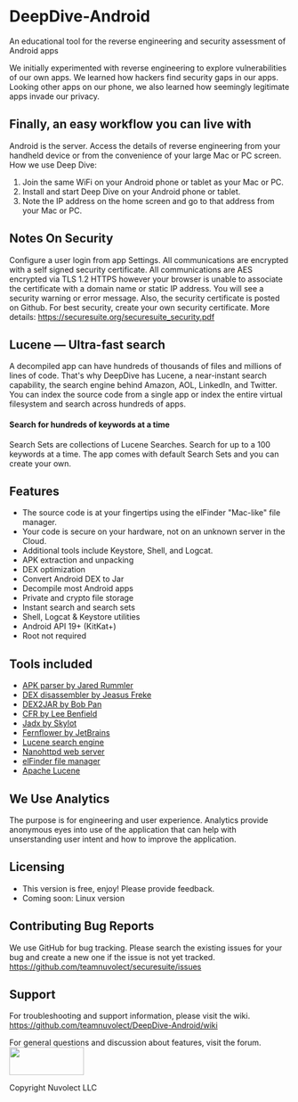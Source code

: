 # DeepDive-Android
An educational tool for the reverse engineering and security assessment of Android apps

We initially experimented with reverse engineering to explore vulnerabilities of our own apps. We learned how hackers find security gaps in our apps. Looking other apps on our phone, we also learned how seemingly legitimate apps invade our privacy.

## Finally, an easy workflow you can live with
Android is the server. Access the details of reverse engineering from your handheld device or from the convenience of your large Mac or PC screen. How we use Deep Dive:
1. Join the same WiFi on your Android phone or tablet as your Mac or PC.
1. Install and start Deep Dive on your Android phone or tablet.
1. Note the IP address on the home screen and go to that address from your Mac or PC. 

## Notes On Security
Configure a user login from app Settings. All communications are encrypted with a self signed security certificate. All communications are AES encrypted via TLS 1.2 HTTPS however your browser is unable to associate the certificate with a domain name or static IP address. You will see a security warning or error message. Also, the security certificate is posted on Github. For best security, create your own security certificate.
More details: https://securesuite.org/securesuite_security.pdf

## Lucene — Ultra-fast search
A decompiled app can have hundreds of thousands of files and millions of lines of code.
That's why DeepDive has Lucene, a near-instant search capability, the search engine behind Amazon, AOL, LinkedIn, and Twitter.
You can index the source code from a single app or index the entire virtual filesystem and search across hundreds of apps.

#### Search for hundreds of keywords at a time
Search Sets are collections of Lucene Searches. Search for up to a 100 keywords at a time. The app comes with default Search Sets and you can create your own.

## Features
* The source code is at your fingertips using the elFinder "Mac-like" file manager.
* Your code is secure on your hardware, not on an unknown server in the Cloud.
* Additional tools include Keystore, Shell, and Logcat.
* APK extraction and unpacking
* DEX optimization
* Convert Android DEX to Jar
* Decompile most Android apps
* Private and crypto file storage
* Instant search and search sets
* Shell, Logcat & Keystore utilities
* Android API 19+ (KitKat+)
* Root not required

## Tools included
* <a href="https://github.com/jaredrummler/APKParser">APK parser by Jared Rummler</a>
* <a href="https://github.com/JesusFreke/smali/wiki">DEX disassembler by Jeasus Freke</a>
* <a href="https://github.com/pxb1988/dex2jar">DEX2JAR by Bob Pan</a>
* <a href="http://www.benf.org/other/cfr/">CFR by Lee Benfield</a>
* <a href="https://github.com/skylot/jadx">Jadx by Skylot</a>
* <a href="https://github.com/JetBrains/intellij-community/tree/master/plugins/java-decompiler/engine">Fernflower by JetBrains</a>
* <a href="https://lucene.apache.org/">Lucene search engine</a>
* <a href="https://github.com/NanoHttpd/nanohttpd">Nanohttpd web server</a>
* <a href="https://github.com/Studio-42/elFinder">elFinder file manager</a>
* <a href="https://lucene.apache.org/">Apache Lucene</a>

## We Use Analytics
The purpose is for engineering and user experience. 
Analytics provide anonymous eyes into use of the application that can help with 
unserstanding user intent and how to improve the application.

## Licensing
* This version is free, enjoy! Please provide feedback.
* Coming soon: Linux version
## Contributing Bug Reports
We use GitHub for bug tracking. Please search the existing issues for your bug and create a new one if the issue is not yet tracked.
<https://github.com/teamnuvolect/securesuite/issues>

## Support
For troubleshooting and support information, please visit the wiki.
<https://github.com/teamnuvolect/DeepDive-Android/wiki>

For general questions and discussion about features, visit the forum.
<a href="https://nuvolect.freeforums.net/board/4/discussion-deepdive">
<img src="https://securesuite.org/img/forum_join_chat.png"  height="50" width="134"></a>

Copyright Nuvolect LLC

